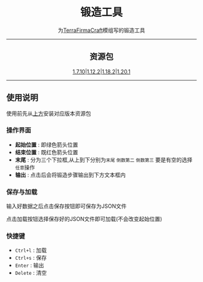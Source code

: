 <div align="center">

# 锻造工具

为[TerraFirmaCraft](https://github.com/TerraFirmaCraft/TerraFirmaCraft)模组写的锻造工具

---

## 资源包
[1.7.10](./assets/Forge-Tool-1.7.zip)|[1.12.2](./assets/Forge-Tool-1.12.zip)|[1.18.2](./assets/Forge-Tool-1.18.zip)|[1.20.1](./assets/Forge-Tool-1.20.zip)

---

</div>

## 使用说明

使用前先从[上方](#资源包)安装对应版本资源包

### 操作界面

- **起始位置** : 即绿色箭头位置
- **结束位置** : 既红色箭头位置
- **末尾** : 分为三个下拉框,从上到下分别为`末尾` `倒数第二` `倒数第三` 要是有空的选择`任意`操作
- **输出** : 点击后会将锻造步骤输出到下方文本框内

### 保存与加载

输入好数据之后点击保存按钮即可保存为JSON文件

点击加载按钮选择保存好的JSON文件即可加载(不会改变起始位置)

### 快捷键

- `Ctrl+l` : 加载
- `Ctrl+s` : 保存
- `Enter` : 输出
- `Delete` : 清空
